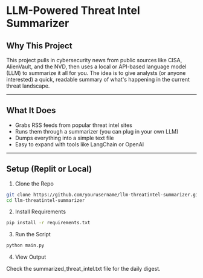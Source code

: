 # LLM-Powered Threat Intel Summarizer

## Why This Project
This project pulls in cybersecurity news from public sources like CISA, AlienVault, and the NVD, then uses a local or API-based language model (LLM) to summarize it all for you. The idea is to give analysts (or anyone interested) a quick, readable summary of what's happening in the current threat landscape.

---

## What It Does
- Grabs RSS feeds from popular threat intel sites
- Runs them through a summarizer (you can plug in your own LLM)
- Dumps everything into a simple text file
- Easy to expand with tools like LangChain or OpenAI

---

## Setup (Replit or Local)

1. Clone the Repo
```bash
git clone https://github.com/yourusername/llm-threatintel-summarizer.git
cd llm-threatintel-summarizer
```
2. Install Requirements
```bash
pip install -r requirements.txt
```
3. Run the Script
```bash
python main.py
```
4. View Output

Check the summarized_threat_intel.txt file for the daily digest.

